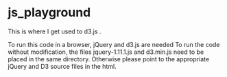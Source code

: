 js_playground
=============

This is where I get used to d3.js .

To run this code in a browser, jQuery and d3.js are needed
To run the code without modification, the files jquery-1.11.1.js and d3.min.js need to be placed in the same directory. Otherwise please point to the appropriate jQuery and D3 source files in the html.
